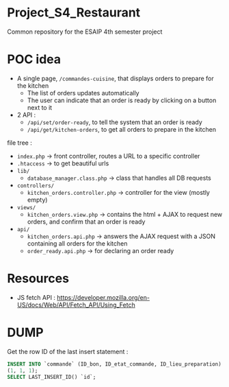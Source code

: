 # Project_S4_Restaurant

Common repository for the ESAIP 4th semester project

# POC idea

- A single page, `/commandes-cuisine`, that displays orders to prepare for the kitchen
    - The list of orders updates automatically
    - The user can indicate that an order is ready by clicking on a button next to it
- 2 API :
    - `/api/set/order-ready`, to tell the system that an order is ready
    - `/api/get/kitchen-orders`, to get all orders to prepare in the kitchen

file tree :
- `index.php` -> front controller, routes a URL to a specific controller
- `.htaccess` -> to get beautiful urls
- `lib/`
    - `database_manager.class.php` -> class that handles all DB requests
- `controllers/`
    - `kitchen_orders.controller.php` -> controller for the view (mostly empty)
- `views/`
    - `kitchen_orders.view.php` -> contains the html + AJAX to request new orders, and confirm that an order is ready
- `api/`
    - `kitchen_orders.api.php` -> answers the AJAX request with a JSON containing all orders for the kitchen
    - `order_ready.api.php` -> for declaring an order ready

# Resources

- JS fetch API : https://developer.mozilla.org/en-US/docs/Web/API/Fetch_API/Using_Fetch

# DUMP

Get the row ID of the last insert statement :
```sql
INSERT INTO `commande` (ID_bon, ID_etat_commande, ID_lieu_preparation) VALUES
(1, 1, 1);
SELECT LAST_INSERT_ID() `id`;
```
